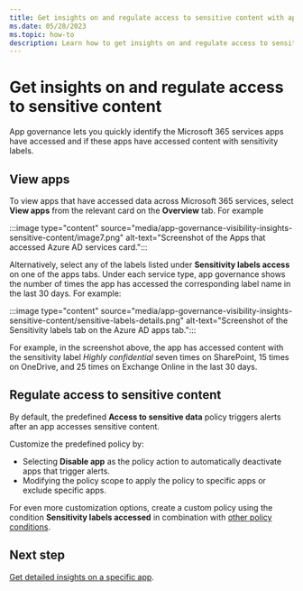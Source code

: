 ```yaml
---
title: Get insights on and regulate access to sensitive content with app governance | Microsoft Defender for Cloud Apps
ms.date: 05/28/2023
ms.topic: how-to
description: Learn how to get insights on and regulate access to sensitive content in app governance with Microsoft Defender for Cloud Apps in Microsoft 365 Defender
---
```


# Get insights on and regulate access to sensitive content

App governance lets you quickly identify the Microsoft 365 services apps have accessed and if these apps have accessed content with sensitivity labels.

## View apps

To view apps that have accessed data across Microsoft 365 services, select **View apps** from the relevant card on the **Overview** tab. For example

:::image type="content" source="media/app-governance-visibility-insights-sensitive-content/image7.png" alt-text="Screenshot of the Apps that accessed Azure AD services card.":::

Alternatively, select any of the labels listed under **Sensitivity labels access** on one of the apps tabs. Under each service type, app governance shows the number of times the app has accessed the corresponding label name in the last 30 days. For example:

:::image type="content" source="media/app-governance-visibility-insights-sensitive-content/sensitive-labels-details.png" alt-text="Screenshot of the Sensitivity labels tab on the Azure AD apps tab.":::

For example, in the screenshot above, the app has accessed content with the sensitivity label *Highly confidential* seven times on SharePoint, 15 times on OneDrive, and 25 times on Exchange Online in the last 30 days.

## Regulate access to sensitive content

By default, the predefined **Access to sensitive data** policy triggers alerts after an app accesses sensitive content.

Customize the predefined policy by:

- Selecting **Disable app** as the policy action to automatically deactivate apps that trigger alerts.
- Modifying the policy scope to apply the policy to specific apps or exclude specific apps.

For even more customization options, create a custom policy using the condition **Sensitivity labels accessed** in combination with [other policy conditions](app-governance-app-policies-create.md#custom-policies).

## Next step

[Get detailed insights on a specific app](app-governance-visibility-insights-view-apps.md).
